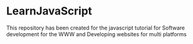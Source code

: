 # LearnJavaScript
This repository has  been created for the javascript tutorial for Software development for the WWW and Developing websites for multi platforms

